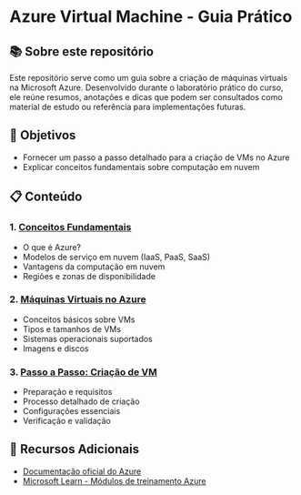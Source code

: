 # Azure Virtual Machine - Guia Prático

## 📚 Sobre este repositório

Este repositório serve como um guia sobre a criação de máquinas virtuais na Microsoft Azure. Desenvolvido durante o laboratório prático do curso, ele reúne resumos, anotações e dicas que podem ser consultados como material de estudo ou referência para implementações futuras.

## 🎯 Objetivos

- Fornecer um passo a passo detalhado para a criação de VMs no Azure
- Explicar conceitos fundamentais sobre computação em nuvem

## 📋 Conteúdo

### 1. [Conceitos Fundamentais](docs/conceitos-fundamentais.md)
- O que é Azure?
- Modelos de serviço em nuvem (IaaS, PaaS, SaaS)
- Vantagens da computação em nuvem
- Regiões e zonas de disponibilidade

### 2. [Máquinas Virtuais no Azure](docs/maquinas-virtuais.md)
- Conceitos básicos sobre VMs
- Tipos e tamanhos de VMs
- Sistemas operacionais suportados
- Imagens e discos

### 3. [Passo a Passo: Criação de VM](docs/criacao-vm.md)
- Preparação e requisitos
- Processo detalhado de criação
- Configurações essenciais
- Verificação e validação

## 🔗 Recursos Adicionais

- [Documentação oficial do Azure](https://docs.microsoft.com/azure/)
- [Microsoft Learn - Módulos de treinamento Azure](https://docs.microsoft.com/learn/azure/)
